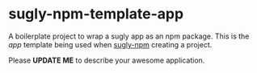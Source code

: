 # sugly-npm-template-app
A boilerplate project to wrap a sugly app as an npm package. This is the *app* template being used when [sugly-npm](https://github.com/NirlStudio/sugly-npm) creating a project.

Please **UPDATE ME** to describe your awesome application.
